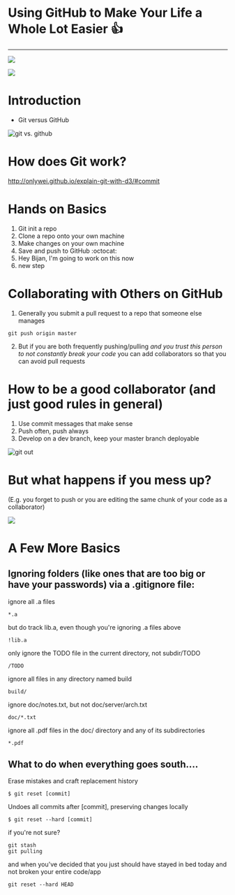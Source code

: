 
# Using GitHub to Make Your Life a Whole Lot Easier  :+1:
----
![](http://www.phdcomics.com/)

![](https://bids.github.io/2015-06-04-berkeley/git/fig/play-changes.svg)

# Introduction
* Git versus GitHub


![git vs. github](https://blog.devmountain.com/wp-content/uploads/2019/07/Gitvs.Github-1a.jpg)

# How does Git work?
http://onlywei.github.io/explain-git-with-d3/#commit

# Hands on Basics
1. Git init a repo
2. Clone a repo onto your own machine
3. Make changes on your own machine
4. Save and push to GitHub :octocat:
5. Hey Bijan, I'm going to work on this now
6. new step

# Collaborating with Others on GitHub

1. Generally you submit a pull request to a repo that someone else manages
```
git push origin master
```


2.  But if you are both frequently pushing/pulling *and you trust this person to not constantly break your code* you can add collaborators so that you can avoid pull requests

# How to be a good collaborator (and just good rules in general)

1. Use commit messages that make sense
2. Push often, push always
3. Develop on a dev branch, keep your master branch deployable



![git out](https://rafikitechnology.files.wordpress.com/2019/07/git-emergency-procedure.png)

# But what happens if you mess up?  
(E.g. you forget to push or you are editing the same chunk of your code as a collaborator)

![](http://swcarpentry.github.io/git-novice/fig/conflict.svg)


# A Few More Basics


## Ignoring folders (like ones that are too big or have your passwords) via a .gitignore file:

 ignore all .a files
```
*.a
```
 but do track lib.a, even though you're ignoring .a files above
```
!lib.a
```
 only ignore the TODO file in the current directory, not subdir/TODO
```
/TODO
```
 ignore all files in any directory named build
```
build/
```
 ignore doc/notes.txt, but not doc/server/arch.txt
```
doc/*.txt
```
 ignore all .pdf files in the doc/ directory and any of its subdirectories
```
*.pdf
```
## What to do when everything goes south....

Erase mistakes and craft replacement history
```
$ git reset [commit]
```
Undoes all commits after [commit], preserving changes locally
```
$ git reset --hard [commit]
```

if you're not sure?
```
git stash
git pulling
```

and when you've decided that you just should have stayed in bed today and not broken your entire code/app

```
git reset --hard HEAD
```
